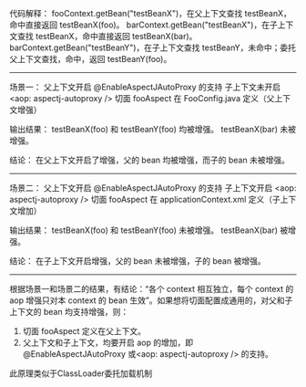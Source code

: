 代码解释：
fooContext.getBean("testBeanX")，在父上下文查找 testBeanX，命中直接返回 testBeanX(foo)。
barContext.getBean("testBeanX")，在子上下文查找 testBeanX，命中直接返回 testBeanX(bar)。
barContext.getBean("testBeanY")，在子上下文查找 testBeanY，未命中；委托父上下文查找，命中，返回 testBeanY(foo)。

----------

场景一：
父上下文开启 @EnableAspectJAutoProxy 的支持
子上下文未开启 <aop: aspectj-autoproxy />
切面 fooAspect 在 FooConfig.java 定义（父上下文增强）

输出结果：
testBeanX(foo) 和 testBeanY(foo) 均被增强。
testBeanX(bar) 未被增强。

结论：
在父上下文开启了增强，父的 bean 均被增强，而子的 bean 未被增强。

----------
 
场景二：
父上下文开启 @EnableAspectJAutoProxy 的支持
子上下文开启 <aop: aspectj-autoproxy />
切面 fooAspect 在 applicationContext.xml 定义（子上下文增加）

输出结果：
testBeanX(foo) 和 testBeanY(foo) 未被增强。
testBeanX(bar) 被增强。

结论：
在子上下文开启增强，父的 bean 未被增强，子的 bean 被增强。

----------

根据场景一和场景二的结果，有结论：“各个 context 相互独立，每个 context 的 aop 增强只对本 context 的 bean 生效”。如果想将切面配置成通用的，对父和子上下文的 bean 均支持增强，则：
1. 切面 fooAspect 定义在父上下文。
2. 父上下文和子上下文，均要开启 aop 的增加，即 @EnableAspectJAutoProxy 或<aop: aspectj-autoproxy /> 的支持。

此原理类似于ClassLoader委托加载机制

